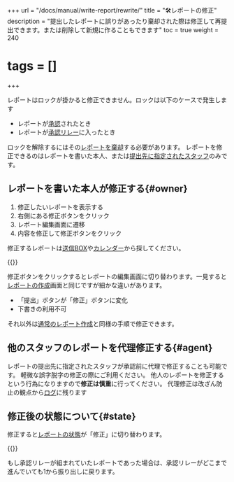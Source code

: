 +++
url = "/docs/manual/write-report/rewrite/"
title = "🛠️レポートの修正"
description = "提出したレポートに誤りがあったり棄却された際は修正して再提出できます。または削除して新規に作ることもできます"
toc = true
weight = 240
# tags = []
+++

レポートはロックが掛かると修正できません。ロックは以下のケースで発生します

- レポートが[承認](/docs/manual/read-report/state/#agree)されたとき
- レポートが[承認リレー](/docs/manual/read-report/state/#relay)に入ったとき

ロックを解除するにはその[レポートを棄却](/docs/manual/read-report/state/#reject)する必要があります。
レポートを修正できるのはレポートを書いた本人、または[提出先に指定されたスタッフ](/docs/manual/write-report/dist/)のみです。

## レポートを書いた本人が修正する{#owner}

1. 修正したいレポートを表示する
1. 右側にある修正ボタンをクリック
1. レポート編集画面に遷移
1. 内容を修正して修正ボタンをクリック

修正するレポートは[送信BOX](/docs/manual/read-report/list/#listbox)や[カレンダー](/docs/manual/read-report/list/#calendar)から探してください。

{{<icatch filename="img/edit" msg="レポートを開いて修正ボタンをクリック！承認済みのレポートは修正できません" alice="here">}}

修正ボタンをクリックするとレポートの編集画面に切り替わります。一見すると[レポートの作成](/docs/manual/write-report/write/)画面と同じですが細かな違いがあります。

- 「提出」ボタンが「修正」ボタンに変化
- 下書きの利用不可

それ以外は[通常のレポート作成](/docs/manual/write-report/write/)と同様の手順で修正できます。

## 他のスタッフのレポートを代理修正する{#agent}

レポートの提出先に指定されたスタッフが承認前に代理で修正することも可能です。
軽微な誤字脱字の修正の際にご利用ください。
他人のレポートを修正するという行為になりますので**修正は慎重**に行ってください。
代理修正は改ざん防止の観点から[ログ](/docs/manual/utils/log/)に残ります

## 修正後の状態について{#state}

修正すると[レポートの状態](/docs/manual/read-report/state/#status)が「修正」に切り替わります。

{{<icatch filename="img/report-status-change" msg="修正されたレポートは状態が「修正」になります" alice="guide">}}

もし承認リレーが組まれていたレポートであった場合は、承認リレーがどこまで進んでいても1から振り出しに戻ります。
